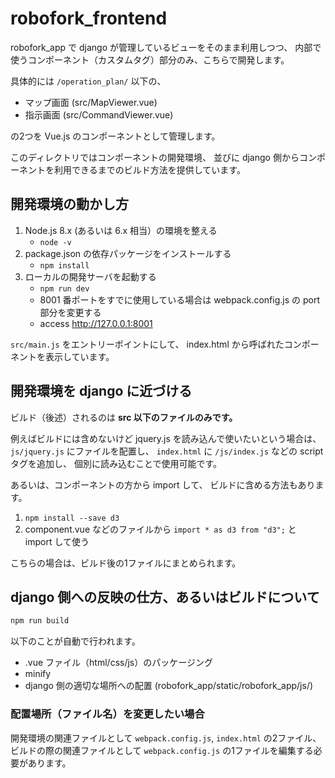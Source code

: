 # robofork_frontend

robofork_app で django が管理しているビューをそのまま利用しつつ、
内部で使うコンポーネント（カスタムタグ）部分のみ、こちらで開発します。

具体的には `/operation_plan/` 以下の、

* マップ画面 (src/MapViewer.vue)
* 指示画面 (src/CommandViewer.vue)

の2つを Vue.js のコンポーネントとして管理します。

このディレクトリではコンポーネントの開発環境、
並びに django 側からコンポーネントを利用できるまでのビルド方法を提供しています。



## 開発環境の動かし方

1. Node.js 8.x (あるいは 6.x 相当）の環境を整える
	* `node -v`
2. package.json の依存パッケージをインストールする
	* `npm install`
3. ローカルの開発サーバを起動する
	* `npm run dev`
	* 8001 番ポートをすでに使用している場合は webpack.config.js の port 部分を変更する
	* access <http://127.0.0.1:8001>

`src/main.js` をエントリーポイントにして、
index.html から呼ばれたコンポーネントを表示しています。



## 開発環境を django に近づける

ビルド（後述）されるのは **src 以下のファイルのみです。**

例えばビルドには含めないけど jquery.js を読み込んで使いたいという場合は、
`js/jquery.js` にファイルを配置し、
`index.html` に `/js/index.js` などの script タグを追加し、
個別に読み込むことで使用可能です。

あるいは、コンポーネントの方から import して、
ビルドに含める方法もあります。

1. `npm install --save d3`
2. component.vue などのファイルから `import * as d3 from "d3";` と import して使う

こちらの場合は、ビルド後の1ファイルにまとめられます。



## django 側への反映の仕方、あるいはビルドについて

```sh
npm run build
```

以下のことが自動で行われます。

* .vue ファイル（html/css/js）のパッケージング
* minify
* django 側の適切な場所への配置 (robofork_app/static/robofork_app/js/)

### 配置場所（ファイル名）を変更したい場合

開発環境の関連ファイルとして `webpack.config.js`, `index.html` の2ファイル、
ビルドの際の関連ファイルとして `webpack.config.js` の1ファイルを編集する必要があります。

